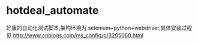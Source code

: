 hotdeal_automate
================

好康的自动化测试脚本,架构环境为 selenium+python+webdriver,具体安装过程见 http://www.cnblogs.com/ms_config/p/3205060.html
